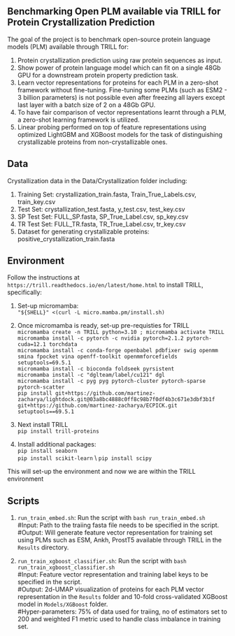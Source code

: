 ## Benchmarking Open PLM available via TRILL for Protein Crystallization Prediction

The goal of the project is to benchmark open-source protein language models (PLM) available through TRILL for:
1. Protein crystallization prediction using raw protein sequences as input.
2. Show power of protein language model which can fit on a single 48Gb GPU for a downstream protein property prediction task.
3. Learn vector representations for proteins for each PLM in a zero-shot framework without fine-tuning. Fine-tuning some PLMs (such as ESM2 - 3 billion parameters) is not possible even after freezing all layers except last layer with a batch size of 2 on a 48Gb GPU.
5. To have fair comparison of vector representations learnt through a PLM, a zero-shot learning framework is utilized.
6. Linear probing performed on top of feature representations using optimized LightGBM and XGBoost models for the task of distinguishing crystallizable proteins from non-crystallizable ones.

## Data
Crystallization data in the Data/Crystallization folder including:
1. Training Set: crystallization_train.fasta, Train_True_Labels.csv, train_key.csv 
2. Test Set: crystallization_test.fasta, y_test.csv, test_key.csv
3. SP Test Set: FULL_SP.fasta, SP_True_Label.csv, sp_key.csv
4. TR Test Set: FULL_TR.fasta, TR_True_Label.csv, tr_key.csv
5. Dataset for generating crystallizable proteins: positive_crystallization_train.fasta

## Environment
Follow the instructions at `https://trill.readthedocs.io/en/latest/home.html` to install TRILL, specifically:

1. Set-up micromamba: \
`"${SHELL}" <(curl -L micro.mamba.pm/install.sh)`

2. Once micromamba is ready, set-up pre-requisties for TRILL \
`micromamba create -n TRILL python=3.10 ; micromamba activate TRILL` \
`micromamba install -c pytorch -c nvidia pytorch=2.1.2 pytorch-cuda=12.1 torchdata` \
`micromamba install -c conda-forge openbabel pdbfixer swig openmm smina fpocket vina openff-toolkit openmmforcefields setuptools=69.5.1` \
`micromamba install -c bioconda foldseek pyrsistent` \
`micromamba install -c "dglteam/label/cu121" dgl` \
`micromamba install -c pyg pyg pytorch-cluster pytorch-sparse pytorch-scatter` \
`pip install git+https://github.com/martinez-zacharya/lightdock.git@03a8bc4888c0ff8c98b7f0df4b3c671e3dbf3b1f` `git+https://github.com/martinez-zacharya/ECPICK.git setuptools==69.5.1`

3. Next install TRILL \
`pip install trill-proteins`

4. Install additional packages: \
`pip install seaborn` \
`pip install scikit-learn` \ 
`pip install scipy`

This will set-up the environment and now we are within the TRILL environment

## Scripts

1. `run_train_embed.sh`: Run the script with `bash run_train_embed.sh` \
    #Input: Path to the traiing fasta file needs to be specified in the script. \
    #Output: Will generate feature vector representation for training set using PLMs such as ESM, Ankh, ProstT5 available through TRILL in the `Results` directory. 

2. `run_train_xgboost_classifier.sh`: Run the script with `bash run_train_xgboost_classifier.sh` \
    #Input: Feature vector representation and training label keys to be specified in the script. \
    #Output: 2d-UMAP visualization of proteins for each PLM vector representation in the `Results` folder and 10-fold cross-validated XGBoost model in `Models/XGBoost` folder. \
    #Hyper-parameters: 75% of data used for traiing, no of estimators set to 200 and weighted F1 metric used to handle class imbalance in training set.
   

